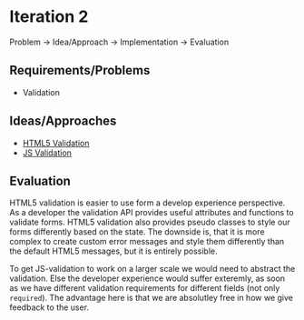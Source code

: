 # Iteration 2

Problem -> Idea/Approach -> Implementation -> Evaluation

## Requirements/Problems

- Validation

## Ideas/Approaches

- [HTML5 Validation](html5-validation)
- [JS Validation](js-validation)

## Evaluation
HTML5 validation is easier to use form a develop experience perspective. As a developer the validation API provides useful attributes and functions to validate forms. HTML5 validation also provides pseudo classes to style our forms differently based on the state. The downside is, that it is more complex to create custom error messages and style them differently than the default HTML5 messages, but it is entirely possible.

To get JS-validation to work on a larger scale we would need to abstract the validation. Else the developer experience would suffer exteremly, as soon as we have different validation requirements for different fields (not only `required`). The advantage here is that we are absolutley free in how we give feedback to the user.